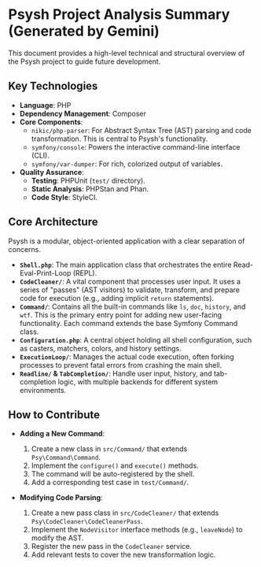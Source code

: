 # Psysh Project Analysis Summary (Generated by Gemini)

This document provides a high-level technical and structural overview of the Psysh project to guide future development.

## Key Technologies

- **Language**: PHP
- **Dependency Management**: Composer
- **Core Components**:
  - `nikic/php-parser`: For Abstract Syntax Tree (AST) parsing and code transformation. This is central to Psysh's functionality.
  - `symfony/console`: Powers the interactive command-line interface (CLI).
  - `symfony/var-dumper`: For rich, colorized output of variables.
- **Quality Assurance**:
  - **Testing**: PHPUnit (`test/` directory).
  - **Static Analysis**: PHPStan and Phan.
  - **Code Style**: StyleCI.

## Core Architecture

Psysh is a modular, object-oriented application with a clear separation of concerns.

- **`Shell.php`**: The main application class that orchestrates the entire Read-Eval-Print-Loop (REPL).
- **`CodeCleaner/`**: A vital component that processes user input. It uses a series of "passes" (AST visitors) to validate, transform, and prepare code for execution (e.g., adding implicit `return` statements).
- **`Command/`**: Contains all the built-in commands like `ls`, `doc`, `history`, and `wtf`. This is the primary entry point for adding new user-facing functionality. Each command extends the base Symfony Command class.
- **`Configuration.php`**: A central object holding all shell configuration, such as casters, matchers, colors, and history settings.
- **`ExecutionLoop/`**: Manages the actual code execution, often forking processes to prevent fatal errors from crashing the main shell.
- **`Readline/` & `TabCompletion/`**: Handle user input, history, and tab-completion logic, with multiple backends for different system environments.

## How to Contribute

- **Adding a New Command**:
  1. Create a new class in `src/Command/` that extends `Psy\Command\Command`.
  2. Implement the `configure()` and `execute()` methods.
  3. The command will be auto-registered by the shell.
  4. Add a corresponding test case in `test/Command/`.

- **Modifying Code Parsing**:
  1. Create a new pass class in `src/CodeCleaner/` that extends `Psy\CodeCleaner\CodeCleanerPass`.
  2. Implement the `NodeVisitor` interface methods (e.g., `leaveNode`) to modify the AST.
  3. Register the new pass in the `CodeCleaner` service.
  4. Add relevant tests to cover the new transformation logic.

